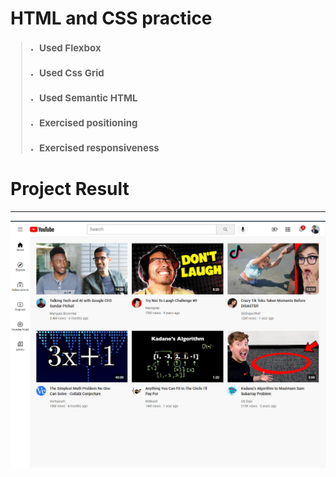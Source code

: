 

# HTML <i class="fa-brands fa-html5"></i> and CSS <i class="fa-brands fa-css3-alt"></i> practice

<div style="font-size: 10px;">

> - ## Used Flexbox
> - ## Used Css Grid
> - ## Used Semantic HTML
> - ## Exercised positioning
> - ## Exercised responsiveness

</div>

# Project Result
---

![Project Result](./final-project.png)


<link rel="stylesheet" href="https://cdnjs.cloudflare.com/ajax/libs/font-awesome/6.2.0/css/all.min.css" crossorigin="anonymous">